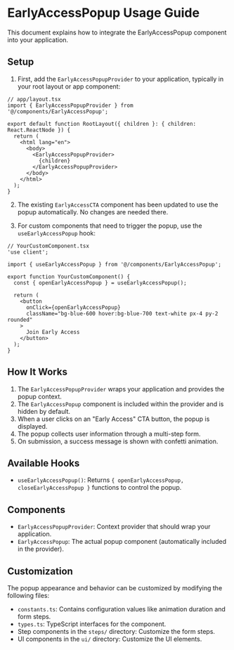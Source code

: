 # EarlyAccessPopup Usage Guide

This document explains how to integrate the EarlyAccessPopup component into your application.

## Setup

1. First, add the `EarlyAccessPopupProvider` to your application, typically in your root layout or app component:

```tsx
// app/layout.tsx
import { EarlyAccessPopupProvider } from '@/components/EarlyAccessPopup';

export default function RootLayout({ children }: { children: React.ReactNode }) {
  return (
    <html lang="en">
      <body>
        <EarlyAccessPopupProvider>
          {children}
        </EarlyAccessPopupProvider>
      </body>
    </html>
  );
}
```

2. The existing `EarlyAccessCTA` component has been updated to use the popup automatically. No changes are needed there.

3. For custom components that need to trigger the popup, use the `useEarlyAccessPopup` hook:

```tsx
// YourCustomComponent.tsx
'use client';

import { useEarlyAccessPopup } from '@/components/EarlyAccessPopup';

export function YourCustomComponent() {
  const { openEarlyAccessPopup } = useEarlyAccessPopup();
  
  return (
    <button 
      onClick={openEarlyAccessPopup}
      className="bg-blue-600 hover:bg-blue-700 text-white px-4 py-2 rounded"
    >
      Join Early Access
    </button>
  );
}
```

## How It Works

1. The `EarlyAccessPopupProvider` wraps your application and provides the popup context.
2. The `EarlyAccessPopup` component is included within the provider and is hidden by default.
3. When a user clicks on an "Early Access" CTA button, the popup is displayed.
4. The popup collects user information through a multi-step form.
5. On submission, a success message is shown with confetti animation.

## Available Hooks

- `useEarlyAccessPopup()`: Returns `{ openEarlyAccessPopup, closeEarlyAccessPopup }` functions to control the popup.

## Components

- `EarlyAccessPopupProvider`: Context provider that should wrap your application.
- `EarlyAccessPopup`: The actual popup component (automatically included in the provider).

## Customization

The popup appearance and behavior can be customized by modifying the following files:

- `constants.ts`: Contains configuration values like animation duration and form steps.
- `types.ts`: TypeScript interfaces for the component.
- Step components in the `steps/` directory: Customize the form steps.
- UI components in the `ui/` directory: Customize the UI elements.
